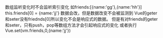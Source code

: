 数组监听变化时不会监听索引变化
如friends:[{name:'gg'},{name:'hh'}] 
this.friends[0] = {name:'jj'} 数据会改，但是数据改变不会被监测到
Vue的geter和seter没有friednds[0]所以变化不会是响应式的数据。
但是有对friends的geter和seter，只有push，pop等数组方法才会引起响应式的变化
或者执行Vue.set(vm.friends,0,{name:'jj'})